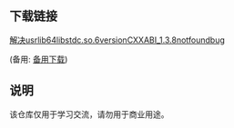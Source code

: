 

## 下载链接
[解决usrlib64libstdc.so.6versionCXXABI_1.3.8notfoundbug](https://pan.quark.cn/s/94909607edb8) 

(备用: [备用下载](https://pan.baidu.com/s/1nEhUo06Zpv5rjvPei4uXew?pwd=1234))

## 说明

该仓库仅用于学习交流，请勿用于商业用途。
